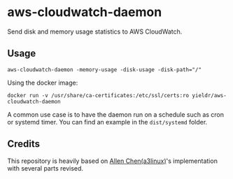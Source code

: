 # aws-cloudwatch-daemon

Send disk and memory usage statistics to AWS CloudWatch.

## Usage

	aws-cloudwatch-daemon -memory-usage -disk-usage -disk-path="/"

Using the docker image:

	docker run -v /usr/share/ca-certificates:/etc/ssl/certs:ro yieldr/aws-cloudwatch-daemon

A common use case is to have the daemon run on a schedule such as cron or systemd timer. You can find an example in the `dist/systemd` folder.

## Credits

This repository is heavily based on [Allen Chen(a3linux)](a3linux)'s implementation with several parts revised.

